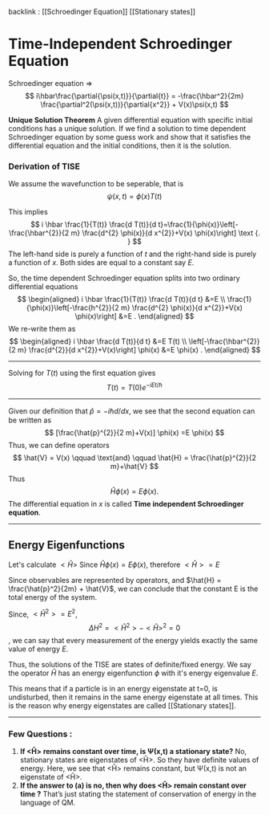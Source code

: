 backlink : [[Schroedinger Equation]] [[Stationary states]]

# Time-Independent Schroedinger Equation
Schroedinger equation =>
$$
i\hbar\frac{\partial{\psi(x,t)}}{\partial{t}} = -\frac{\hbar^2}{2m} \frac{\partial^2(\psi(x,t))}{\partial{x^2}} + V(x)\psi(x,t)
$$

**Unique Solution Theorem**
    A given differential equation with specific initial conditions has a unique solution. If we find a solution to time dependent Schroedinger equation by some guess work and show that it satisfies the differential equation and the initial conditions, then it is the solution.
    
### Derivation of TISE    
We assume the wavefunction to be seperable, that is
$$\psi(x,t) = \phi(x) T(t)$$

This implies 
$$
i \hbar \frac{1}{T(t)} \frac{d T(t)}{d t}=\frac{1}{\phi(x)}\left[-\frac{\hbar^{2}}{2 m} \frac{d^{2} \phi(x)}{d x^{2}}+V(x) \phi(x)\right] \text {. }
$$
The left-hand side is purely a function of $t$ and the right-hand side is purely a function of $x$. Both sides are equal to a constant say $E$. 

So, the time dependent Schroedinger equation splits into two ordinary differential equations
$$
\begin{aligned}
i \hbar \frac{1}{T(t)} \frac{d T(t)}{d t} &=E \\
\frac{1}{\phi(x)}\left[-\frac{h^{2}}{2 m} \frac{d^{2} \phi(x)}{d x^{2}}+V(x) \phi(x)\right] &=E .
\end{aligned}
$$
We re-write them as
$$
\begin{aligned}
i \hbar \frac{d T(t)}{d t} &=E T(t) \\
\left[-\frac{\hbar^{2}}{2 m} \frac{d^{2}}{d x^{2}}+V(x)\right] \phi(x) &=E \phi(x) .
\end{aligned}
$$

---
Solving for $T(t)$ using the first equation gives 
$$T(t) = T(0) e^{-iEt/\hbar}$$

---
Given our definition that $\hat{p}=-i \hbar d / d x$, we see that the second equation can be written as
$$
[\frac{\hat{p}^{2}}{2 m}+V(x)] \phi(x) =E \phi(x)
$$
Thus, we can define operators
$$
\hat{V} = V(x) \qquad \text{and} \qquad \hat{H} = \frac{\hat{p}^{2}}{2 m}+\hat{V}
$$
Thus
$$
\hat{H} \phi(x) =E \phi(x) .
$$
The differential equation in $x$ is called **Time independent Schroedinger equation**. 

---
## Energy Eigenfunctions
Let's calculate $<\hat{H}>$
Since $\hat{H} \phi(x) =E \phi(x)$, therefore $<\hat{H}> = E$

Since observables are represented by operators, and $\hat{H} = \frac{\hat{p}^2}{2m} + \hat{V}$, we can conclude that the constant E is the total energy of the system.

Since, $<\hat{H}^2> = E^2$, 
$$\Delta{H}^2 = <\hat{H}^2> - <\hat{H}>^2 = 0$$, we can say that every measurement of the energy yields exactly the same value of energy $E$.

Thus, the solutions of the TISE are states of definite/fixed energy.
We say the operator $\hat{H}$ has an energy eigenfunction $\phi$ with it's energy eigenvalue $E$.

This means that if a particle is in an energy eigenstate at t=0, is undisturbed, then it remains in the same energy eigenstate at all times. This is the reason why energy eigenstates are called [[Stationary states]].

---
### Few Questions :

1.  **If <Ĥ> remains constant over time, is Ψ(x,t) a stationary state?**
    No, stationary states are eigenstates of <Ĥ>. So they have definite values of energy. Here, we see that <Ĥ> remains constant, but Ψ(x,t) is not an eigenstate of <Ĥ>.
2. **If the answer to (a) is no, then why does <Ĥ> remain constant over time ?**
    That’s just stating the statement of conservation of energy in the language of QM.